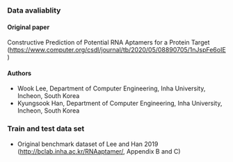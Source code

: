 ### Data avaliablity

#### Original paper
Constructive Prediction of Potential RNA Aptamers for a Protein Target (https://www.computer.org/csdl/journal/tb/2020/05/08890705/1nJspFe6oIE)

#### Authors
- Wook Lee, Department of Computer Engineering, Inha University, Incheon, South Korea  
- Kyungsook Han, Department of Computer Engineering, Inha University, Incheon, South Korea

### Train and test data set
- Original benchmark dataset of Lee and Han 2019 (http://bclab.inha.ac.kr/RNAaptamer/, Appendix B and C)